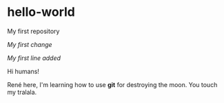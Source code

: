 # hello-world

My first repository

*My first change*

*My first line added*

Hi humans!

René here, I'm learning how to use **git** for destroying the moon.
You touch my tralala.

